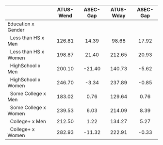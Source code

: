 
|                      |    ATUS-Wend |     ASEC-Gap |    ATUS-Wday |     ASEC-Gap |
| -------------------- | :----------: | :----------: | :----------: | :----------: |
| Education x Gender   |              |              |              |              |
| &nbsp;&nbsp;Less than HS x Men |       126.81 |        14.39 |        98.68 |        17.92 |
| &nbsp;&nbsp;Less than HS x Women |       198.87 |        21.40 |       212.65 |        20.93 |
| &nbsp;&nbsp;HighSchool x Men |       200.10 |       -21.40 |       140.73 |        -5.62 |
| &nbsp;&nbsp;HighSchool x Women |       246.70 |        -3.34 |       237.89 |        -0.85 |
| &nbsp;&nbsp;Some College x Men |       183.02 |         0.76 |       129.64 |         0.76 |
| &nbsp;&nbsp;Some College x Women |       239.53 |         6.03 |       214.09 |         8.39 |
| &nbsp;&nbsp;College+ x Men |       212.50 |         1.22 |       134.27 |         5.27 |
| &nbsp;&nbsp;College+ x Women |       282.93 |       -11.32 |       222.91 |        -0.33 |

